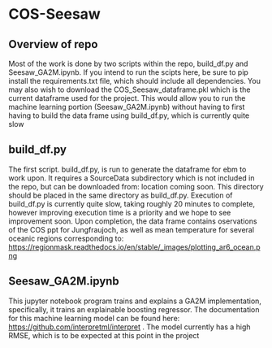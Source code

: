 # COS-Seesaw
 
## Overview of repo
Most of the work is done by two scripts within the repo, build_df.py and Seesaw_GA2M.ipynb. If you intend to run the scipts here, be sure to pip install the requirements.txt file, which should include all dependencies. You may also wish to download the COS_Seesaw_dataframe.pkl which is the current dataframe used for the project. This would allow you to run the machine learning portion (Seesaw_GA2M.ipynb) without having to first having to build the data frame using build_df.py, which is currently quite slow

## build_df.py
The first script. build_df.py, is run to generate the dataframe for ebm to work upon. It requires a SourceData subdirectory which is not included in the repo, but can be downloaded from: location coming soon. This directory should be placed in the same directory as build_df.py. Execution of build_df.py is currently quite slow, taking roughly 20 minutes to complete, however improving execution time is a priority and we hope to see improvement soon. Upon completion, the data frame contains oservations of the COS ppt for Jungfraujoch, as well as mean temperature for several oceanic regions corresponding to: https://regionmask.readthedocs.io/en/stable/_images/plotting_ar6_ocean.png

## Seesaw_GA2M.ipynb
This jupyter notebook program trains and explains a GA2M implementation, specifically, it trains an explainable boosting regressor. The documentation for this machine learning model can be found here: https://github.com/interpretml/interpret . The model currently has a high RMSE, which is to be expected at this point in the project
